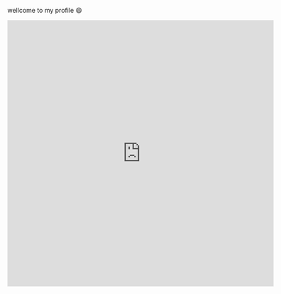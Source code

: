 wellcome to my profile :smile: 

<iframe width="600" height="600" src="https://ionicabizau.github.io/github-profile-languages/api.html?fandilladp" frameborder="0"></iframe>

